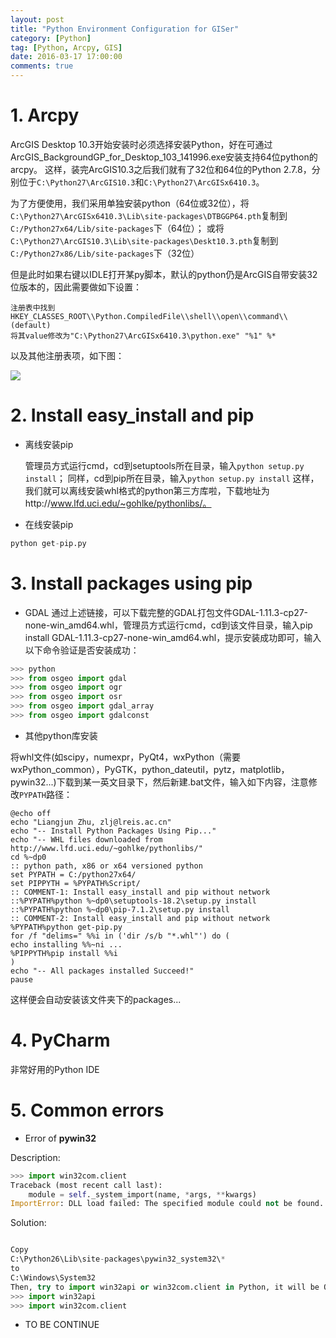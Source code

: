 ```yaml
---
layout: post
title: "Python Environment Configuration for GISer"
category: [Python]
tag: [Python, Arcpy, GIS]
date: 2016-03-17 17:00:00
comments: true
---
```


**1. Arcpy**
======

ArcGIS Desktop 10.3开始安装时必须选择安装Python，好在可通过ArcGIS_BackgroundGP_for_Desktop_103_141996.exe安装支持64位python的arcpy。
这样，装完ArcGIS10.3之后我们就有了32位和64位的Python 2.7.8，分别位于`C:\Python27\ArcGIS10.3`和`C:\Python27\ArcGISx6410.3`。

为了方便使用，我们采用单独安装python（64位或32位），将`C:\Python27\ArcGISx6410.3\Lib\site-packages\DTBGGP64.pth`复制到`C:/Python27x64/Lib/site-packages`下（64位）； 或将`C:\Python27\ArcGIS10.3\Lib\site-packages\Deskt10.3.pth`复制到`C:/Python27x86/Lib/site-packages`下（32位）


<!-- more -->

但是此时如果右键以IDLE打开某py脚本，默认的python仍是ArcGIS自带安装32位版本的，因此需要做如下设置：

	注册表中找到
	HKEY_CLASSES_ROOT\\Python.CompiledFile\\shell\\open\\command\\(default)
	将其value修改为"C:\Python27\ArcGISx6410.3\python.exe" "%1" %*

以及其他注册表项，如下图：

![](http://zhulj-blog.oss-cn-beijing.aliyuncs.com/python-related%2Fpython-configuration.png)


**2. Install easy_install and pip**
======
+ 离线安装pip

	管理员方式运行cmd，cd到setuptools所在目录，输入`python setup.py install`；
	同样，cd到pip所在目录，输入`python setup.py install`
	这样，我们就可以离线安装whl格式的python第三方库啦，下载地址为http://www.lfd.uci.edu/~gohlke/pythonlibs/。
+ 在线安装pip

```python
python get-pip.py
```

**3. Install packages using pip**
======

+ GDAL
通过上述链接，可以下载完整的GDAL打包文件GDAL-1.11.3-cp27-none-win_amd64.whl，管理员方式运行cmd，cd到该文件目录，输入pip install GDAL-1.11.3-cp27-none-win_amd64.whl，提示安装成功即可，输入以下命令验证是否安装成功：
	
```python
>>> python
>>> from osgeo import gdal
>>> from osgeo import ogr
>>> from osgeo import osr
>>> from osgeo import gdal_array
>>> from osgeo import gdalconst
```

+ 其他python库安装

将whl文件(如scipy，numexpr，PyQt4，wxPython（需要wxPython_common），PyGTK，python_dateutil，pytz，matplotlib，pywin32...)下载到某一英文目录下，然后新建.bat文件，输入如下内容，注意修改`PYPATH`路径：

```posh
@echo off
echo "Liangjun Zhu, zlj@lreis.ac.cn"
echo "-- Install Python Packages Using Pip..."
echo "-- WHL files downloaded from http://www.lfd.uci.edu/~gohlke/pythonlibs/"
cd %~dp0
:: python path, x86 or x64 versioned python
set PYPATH = C:/python27x64/
set PIPPYTH = %PYPATH%Script/
:: COMMENT-1: Install easy_install and pip without network
::%PYPATH%python %~dp0\setuptools-18.2\setup.py install
::%PYPATH%python %~dp0\pip-7.1.2\setup.py install
:: COMMENT-2: Install easy_install and pip without network
%PYPATH%python get-pip.py
for /f "delims=" %%i in ('dir /s/b "*.whl"') do ( 
echo installing %%~ni ...
%PIPPYTH%pip install %%i 
) 
echo "-- All packages installed Succeed!"
pause
```

这样便会自动安装该文件夹下的packages...

**4. PyCharm**
=====
	
非常好用的Python IDE


**5. Common errors**
====
+ Error of **pywin32**
		
Description:

```python
>>> import win32com.client
Traceback (most recent call last):
    module = self._system_import(name, *args, **kwargs)
ImportError: DLL load failed: The specified module could not be found.
```

Solution:

```python

Copy
C:\Python26\Lib\site-packages\pywin32_system32\*
to
C:\Windows\System32
Then, try to import win32api or win32com.client in Python, it will be OK!
>>> import win32api
>>> import win32com.client
```

+ TO BE CONTINUE
